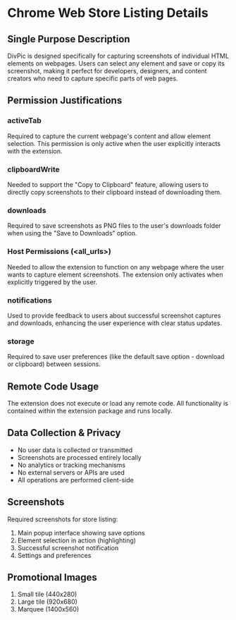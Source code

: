 # Chrome Web Store Listing Details

## Single Purpose Description
DivPic is designed specifically for capturing screenshots of individual HTML elements on webpages. Users can select any element and save or copy its screenshot, making it perfect for developers, designers, and content creators who need to capture specific parts of web pages.

## Permission Justifications

### activeTab
Required to capture the current webpage's content and allow element selection. This permission is only active when the user explicitly interacts with the extension.

### clipboardWrite
Needed to support the "Copy to Clipboard" feature, allowing users to directly copy screenshots to their clipboard instead of downloading them.

### downloads
Required to save screenshots as PNG files to the user's downloads folder when using the "Save to Downloads" option.

### Host Permissions (<all_urls>)
Needed to allow the extension to function on any webpage where the user wants to capture element screenshots. The extension only activates when explicitly triggered by the user.

### notifications
Used to provide feedback to users about successful screenshot captures and downloads, enhancing the user experience with clear status updates.

### storage
Required to save user preferences (like the default save option - download or clipboard) between sessions.

## Remote Code Usage
The extension does not execute or load any remote code. All functionality is contained within the extension package and runs locally.

## Data Collection & Privacy
- No user data is collected or transmitted
- Screenshots are processed entirely locally
- No analytics or tracking mechanisms   
- No external servers or APIs are used
- All operations are performed client-side

## Screenshots
Required screenshots for store listing:
1. Main popup interface showing save options
2. Element selection in action (highlighting)
3. Successful screenshot notification
4. Settings and preferences

## Promotional Images
1. Small tile (440x280)
2. Large tile (920x680)
3. Marquee (1400x560)